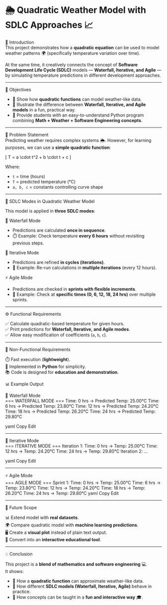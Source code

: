 # 🌦️ Quadratic Weather Model with SDLC Approaches 📈  

 📌 Introduction  
This project demonstrates how a **quadratic equation** can be used to model weather patterns 🌍 (specifically temperature variation over time).  

At the same time, it creatively connects the concept of **Software Development Life Cycle (SDLC)** models — **Waterfall, Iterative, and Agile** — by simulating temperature predictions in different development approaches.  

---

🎯 Objectives  
- 🔹 Show how **quadratic functions** can model weather-like data.  
- 🔹 Illustrate the difference between **Waterfall, Iterative, and Agile models** in a fun, practical way.  
- 🔹 Provide students with an easy-to-understand Python program combining **Math + Weather + Software Engineering concepts**.  

---

 📖 Problem Statement  
Predicting weather requires complex systems 🌦️. However, for learning purposes, we can use a **simple quadratic function**:  

\[
T = a \cdot t^2 + b \cdot t + c
\]

Where:  
- `t` = time (hours)  
- `T` = predicted temperature (°C)  
- `a, b, c` = constants controlling curve shape  

---
🔎 SDLC Modes in Quadratic Weather Model  

This model is applied in **three SDLC modes**:  

🚰 Waterfall Mode  
- Predictions are calculated **once in sequence**.  
- ⏱️ Example: Check temperature **every 6 hours** without revisiting previous steps.  

 🔄 Iterative Mode  
- Predictions are refined **in cycles (iterations)**.  
- 🔁 Example: Re-run calculations in **multiple iterations** (every 12 hours).  

⚡ Agile Mode  
- Predictions are checked in **sprints with flexible increments**.  
- 🏃 Example: Check at **specific times (0, 6, 12, 18, 24 hrs)** over multiple sprints.  

---

⚙️ Functional Requirements  

✅ Calculate quadratic-based temperature for given hours.  
✅ Print predictions for **Waterfall, Iterative, and Agile modes**.  
✅ Allow easy modification of coefficients (`a`, `b`, `c`).  

---

🚫 Non-Functional Requirements  

⏱️ Fast execution (**lightweight**).  
🐍 Implemented in **Python** for simplicity.  
📚 Code is designed for **education and demonstration**.

📊 Example Output  

🚰 Waterfall Mode  
=== WATERFALL MODE ===
Time: 0 hrs -> Predicted Temp: 25.00°C
Time: 6 hrs -> Predicted Temp: 23.80°C
Time: 12 hrs -> Predicted Temp: 24.20°C
Time: 18 hrs -> Predicted Temp: 26.20°C
Time: 24 hrs -> Predicted Temp: 29.80°C

yaml
Copy
Edit

---

🔄 Iterative Mode  
=== ITERATIVE MODE ===
Iteration 1:
Time: 0 hrs -> Temp: 25.00°C
Time: 12 hrs -> Temp: 24.20°C
Time: 24 hrs -> Temp: 29.80°C
Iteration 2:
...

yaml
Copy
Edit

---

⚡ Agile Mode  
=== AGILE MODE ===
Sprint 1:
Time: 0 hrs -> Temp: 25.00°C
Time: 6 hrs -> Temp: 23.80°C
Time: 12 hrs -> Temp: 24.20°C
Time: 18 hrs -> Temp: 26.20°C
Time: 24 hrs -> Temp: 29.80°C
yaml
Copy
Edit

---

🚀 Future Scope  

📊 Extend model with **real datasets**.  
🌍 Compare quadratic model with **machine learning predictions**.  
🖥️ Create a **visual plot** instead of plain text output.  
📲 Convert into an **interactive educational tool**.  

---

💡 Conclusion  

This project is a **blend of mathematics and software engineering** 💻.  
It shows:  
- 🔹 How a **quadratic function** can approximate weather-like data.  
- 🔹 How different **SDLC models (Waterfall, Iterative, Agile)** behave in practice.  
- 🔹 How concepts can be taught in a **fun and interactive way** 🎓.  
